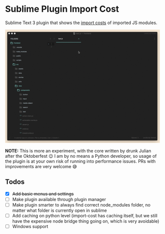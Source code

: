 # Sublime Plugin Import Cost

Sublime Text 3 plugin that shows the [import costs](https://github.com/wix/import-cost/) of imported JS modules.

![Example GIF](./example.gif)

**NOTE:** This is more an experiment, with the core written by drunk Julian after the Oktoberfest 😉 I am by no means a Python developer, so usage of the plugin is at your own risk of running into performance issues. PRs with improvements are very welcome 😅

## Todos

 - [x] ~~Add basic menus and settings~~
 - [ ] Make plugin available through plugin manager
 - [ ] Make plugin smarter to always find correct node_modules folder, no matter what folder is currently open in sublime
 - [ ] Add caching on python level (import-cost has caching itself, but we still have the expensive node bridge thing going on, which is very avoidable)
 - [ ] Windows support

